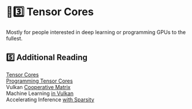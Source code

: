 # 🧬3️⃣ Tensor Cores
Mostly for people interested in deep learning or programming GPUs to the fullest.

## 5️⃣ Additional Reading
[Tensor Cores](https://www.nvidia.com/en-us/data-center/tensor-cores/)  
[Programming Tensor Cores](https://developer.nvidia.com/blog/programming-tensor-cores-cuda-9/)  
Vulkan
[Cooperative Matrix](https://registry.khronos.org/vulkan/specs/1.3-extensions/man/html/VK_NV_cooperative_matrix.html)  
Machine Learning
[in Vulkan](https://developer.nvidia.com/blog/machine-learning-acceleration-vulkan-cooperative-matrices/)  
Accelerating Inference
[with Sparsity](https://developer.nvidia.com/blog/accelerating-inference-with-sparsity-using-ampere-and-tensorrt/)  
